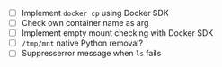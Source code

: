 - [ ] Implement `docker cp` using Docker SDK
- [ ] Check own container name as arg
- [ ] Implement empty mount checking with Docker SDK
- [ ] `/tmp/mnt` native Python removal?
- [ ] Suppresserror message when `ls` fails